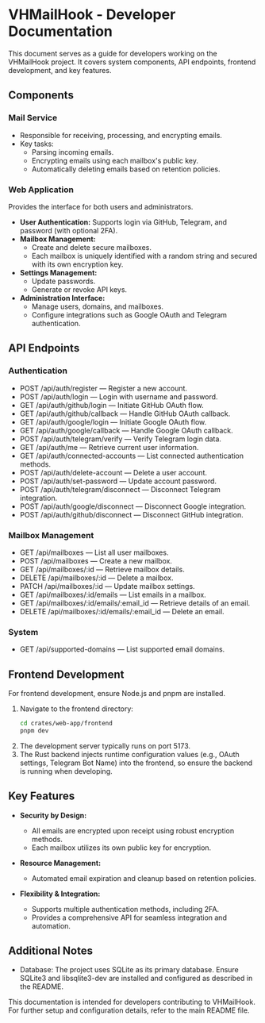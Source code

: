 # VHMailHook - Developer Documentation

This document serves as a guide for developers working on the VHMailHook project. It covers system components, API endpoints, frontend development, and key features.

## Components

### Mail Service
- Responsible for receiving, processing, and encrypting emails.
- Key tasks:
  - Parsing incoming emails.
  - Encrypting emails using each mailbox's public key.
  - Automatically deleting emails based on retention policies.

### Web Application
Provides the interface for both users and administrators.
- **User Authentication:** Supports login via GitHub, Telegram, and password (with optional 2FA).
- **Mailbox Management:**
  - Create and delete secure mailboxes.
  - Each mailbox is uniquely identified with a random string and secured with its own encryption key.
- **Settings Management:**
  - Update passwords.
  - Generate or revoke API keys.
- **Administration Interface:**
  - Manage users, domains, and mailboxes.
  - Configure integrations such as Google OAuth and Telegram authentication.

## API Endpoints

### Authentication
- POST /api/auth/register — Register a new account.
- POST /api/auth/login — Login with username and password.
- GET /api/auth/github/login — Initiate GitHub OAuth flow.
- GET /api/auth/github/callback — Handle GitHub OAuth callback.
- GET /api/auth/google/login — Initiate Google OAuth flow.
- GET /api/auth/google/callback — Handle Google OAuth callback.
- POST /api/auth/telegram/verify — Verify Telegram login data.
- GET /api/auth/me — Retrieve current user information.
- GET /api/auth/connected-accounts — List connected authentication methods.
- POST /api/auth/delete-account — Delete a user account.
- POST /api/auth/set-password — Update account password.
- POST /api/auth/telegram/disconnect — Disconnect Telegram integration.
- POST /api/auth/google/disconnect — Disconnect Google integration.
- POST /api/auth/github/disconnect — Disconnect GitHub integration.

### Mailbox Management
- GET /api/mailboxes — List all user mailboxes.
- POST /api/mailboxes — Create a new mailbox.
- GET /api/mailboxes/:id — Retrieve mailbox details.
- DELETE /api/mailboxes/:id — Delete a mailbox.
- PATCH /api/mailboxes/:id — Update mailbox settings.
- GET /api/mailboxes/:id/emails — List emails in a mailbox.
- GET /api/mailboxes/:id/emails/:email_id — Retrieve details of an email.
- DELETE /api/mailboxes/:id/emails/:email_id — Delete an email.

### System
- GET /api/supported-domains — List supported email domains.

## Frontend Development

For frontend development, ensure Node.js and pnpm are installed.

1. Navigate to the frontend directory:
   ```bash
   cd crates/web-app/frontend
   pnpm dev
   ```
2. The development server typically runs on port 5173.
3. The Rust backend injects runtime configuration values (e.g., OAuth settings, Telegram Bot Name) into the frontend, so ensure the backend is running when developing.

## Key Features

- **Security by Design:**
  - All emails are encrypted upon receipt using robust encryption methods.
  - Each mailbox utilizes its own public key for encryption.

- **Resource Management:**
  - Automated email expiration and cleanup based on retention policies.

- **Flexibility & Integration:**
  - Supports multiple authentication methods, including 2FA.
  - Provides a comprehensive API for seamless integration and automation.

## Additional Notes

- Database: The project uses SQLite as its primary database. Ensure SQLite3 and libsqlite3-dev are installed and configured as described in the README.

This documentation is intended for developers contributing to VHMailHook. For further setup and configuration details, refer to the main README file.
